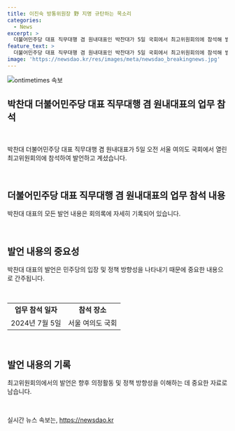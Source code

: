 ```yaml
---
title: 이진숙 방통위원장 野 지명 규탄하는 목소리
categories:
  - News
excerpt: >
  더불어민주당 대표 직무대행 겸 원내대표인 박찬대가 5일 국회에서 최고위원회의에 참석해 발언했습니다.
feature_text: >
  더불어민주당 대표 직무대행 겸 원내대표인 박찬대가 5일 국회에서 최고위원회의에 참석해 발언했습니다.
image: 'https://newsdao.kr/res/images/meta/newsdao_breakingnews.jpg'
---
```


<p><img src="https://newsdao.kr/res/images/meta/newsdao_breakingnews.jpg" alt="ontimetimes 속보" /></p>

<h2 data-ke-size="size26">박찬대 더불어민주당 대표 직무대행 겸 원내대표의 업무 참석</h2>

<p data-ke-size="size16">&nbsp;</p>

<p data-ke-size="size16">박찬대 더불어민주당 대표 직무대행 겸 원내대표가 5일 오전 서울 여의도 국회에서 열린 최고위원회의에 참석하여 발언하고 계셨습니다.</p>

<p data-ke-size="size16">&nbsp;</p>

<h2 data-ke-size="size26">더불어민주당 대표 직무대행 겸 원내대표의 업무 참석 내용</h2>

<p data-ke-size="size16">박찬대 대표의 모든 발언 내용은 회의록에 자세히 기록되어 있습니다.</p>

<p data-ke-size="size16">&nbsp;</p>

<h2 data-ke-size="size26">발언 내용의 중요성</h2>

<p data-ke-size="size16">박찬대 대표의 발언은 민주당의 입장 및 정책 방향성을 나타내기 때문에 중요한 내용으로 간주됩니다.</p>

<p data-ke-size="size16">&nbsp;</p>

<table>
<tbody>
<tr>
<td style="text-align: center; height: 17px;"><b>업무 참석 일자</b></td>
<td style="text-align: center; height: 17px;"><b>참석 장소</b></td>
</tr>
<tr>
<td style="text-align: center; height: 17px;">2024년 7월 5일</td>
<td style="text-align: center; height: 17px;">서울 여의도 국회</td>
</tr>
</tbody>
</table>

<p data-ke-size="size16">&nbsp;</p>

<h2 data-ke-size="size26">발언 내용의 기록</h2>

<p data-ke-size="size16">최고위원회의에서의 발언은 향후 의정활동 및 정책 방향성을 이해하는 데 중요한 자료로 남습니다.</p>

<p data-ke-size="size16">&nbsp;</p>
실시간 뉴스 속보는, <a href="https://newsdao.kr" rel="dofollow">https://newsdao.kr</a>



